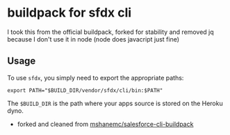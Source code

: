 # buildpack for sfdx cli

I took this from the official buildpack, forked for stability and removed jq because I don't use it in node (node does javacript just fine)

## Usage

To use `sfdx`, you simply need to export the appropriate paths:

```
export PATH="$BUILD_DIR/vendor/sfdx/cli/bin:$PATH"
```

The `$BUILD_DIR` is the path where your apps source is stored on the Heroku dyno.

- forked and cleaned from [mshanemc/salesforce-cli-buildpack](https://github.com/mshanemc/salesforce-cli-buildpack)
